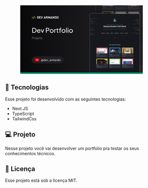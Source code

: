 <p align="center">
  <img alt="Preview do projeto desenvolvido." src=".github/preview.png" width="80%">
</p>

## 🚀 Tecnologias

Esse projeto foi desenvolvido com as seguintes tecnologias:

- Next.JS
- TypeScript
- TailwindCss

## 💻 Projeto

Nesse projeto você vai desenvolver um portfolio pra testar os seus conhecimentos técnicos.

## 📝 Licença

Esse projeto está sob a licença MIT.

